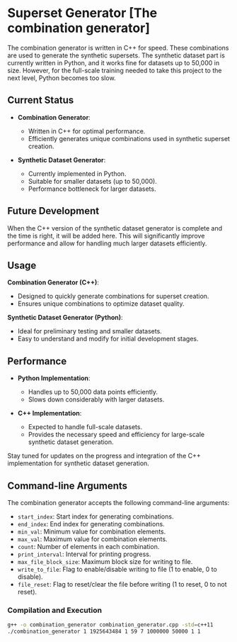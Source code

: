 # Superset Generator [The combination generator]

The combination generator is written in C++ for speed. These combinations are used to generate the synthetic supersets. The synthetic dataset part is currently written in Python, and it works fine for datasets up to 50,000 in size. However, for the full-scale training needed to take this project to the next level, Python becomes too slow.

## Current Status

- **Combination Generator**:
  - Written in C++ for optimal performance.
  - Efficiently generates unique combinations used in synthetic superset creation.

- **Synthetic Dataset Generator**:
  - Currently implemented in Python.
  - Suitable for smaller datasets (up to 50,000).
  - Performance bottleneck for larger datasets.

## Future Development

When the C++ version of the synthetic dataset generator is complete and the time is right, it will be added here. This will significantly improve performance and allow for handling much larger datasets efficiently.

## Usage

**Combination Generator (C++)**:
- Designed to quickly generate combinations for superset creation.
- Ensures unique combinations to optimize dataset quality.

**Synthetic Dataset Generator (Python)**:
- Ideal for preliminary testing and smaller datasets.
- Easy to understand and modify for initial development stages.

## Performance

- **Python Implementation**:
  - Handles up to 50,000 data points efficiently.
  - Slows down considerably with larger datasets.

- **C++ Implementation**:
  - Expected to handle full-scale datasets.
  - Provides the necessary speed and efficiency for large-scale synthetic dataset generation.

Stay tuned for updates on the progress and integration of the C++ implementation for synthetic dataset generation.

## Command-line Arguments

The combination generator accepts the following command-line arguments:

- `start_index`: Start index for generating combinations.
- `end_index`: End index for generating combinations.
- `min_val`: Minimum value for combination elements.
- `max_val`: Maximum value for combination elements.
- `count`: Number of elements in each combination.
- `print_interval`: Interval for printing progress.
- `max_file_block_size`: Maximum block size for writing to file.
- `write_to_file`: Flag to enable/disable writing to file (1 to enable, 0 to disable).
- `file_reset`: Flag to reset/clear the file before writing (1 to reset, 0 to not reset).

### Compilation and Execution

```sh
g++ -o combination_generator combination_generator.cpp -std=c++11
./combination_generator 1 1925643484 1 59 7 1000000 50000 1 1
